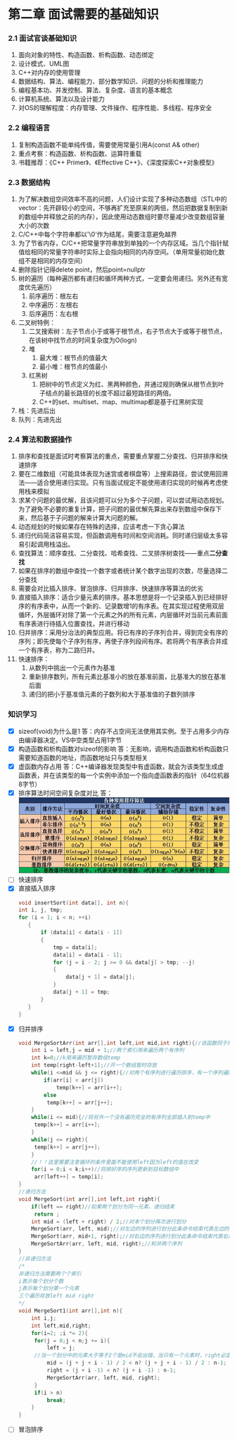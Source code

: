 <!--
 * @Author: Chengkexin
 * @Date: 2022-07-03 23:25:07
 * @LastEditors: Chengkexin
 * @LastEditTime: 2022-08-05 20:25:48
 * @FilePath: /getOffer/chapter2/README.md
 * @Description: 
 * 
 * Copyright (c) 2022 by Chengkexin, All Rights Reserved. 
-->
# 第二章 面试需要的基础知识

### 2.1 面试官谈基础知识
1. 面向对象的特性、构造函数、析构函数、动态绑定
2. 设计模式、UML图
3. C++对内存的使用管理
4. 数据结构、算法、编程能力、部分数学知识、问题的分析和推理能力
5. 编程基本功、并发控制、算法、复杂度、语言的基本概念
6. 计算机系统、算法以及设计能力
7. 对OS的理解程度：内存管理、文件操作、程序性能、多线程、程序安全

### 2.2 编程语言
1. 复制构造函数不能单纯传值，需要使用常量引用A(const A& other)
2. 重点考察：构造函数、析构函数、运算符重载
3. 书籍推荐：《C++ Primer》、《Effective C++》、《深度探索C++对象模型》


### 2.3 数据结构
1. 为了解决数组空间效率不高的问题，人们设计实现了多种动态数组（STL中的vector：先开辟较小的空间，不够再扩充至原来的两倍，然后把数据复制到新的数组中并释放之前的内存），因此使用动态数组时要尽量减少改变数组容量大小的次数
2. C/C++中每个字符串都以'\0'作为结尾，需要注意避免越界
3. 为了节省内存，C/C++把常量字符串放到单独的一个内存区域。当几个指针赋值给相同的常量字符串时实际上会指向相同的内存空间。（单用常量初始化数组不是相同的内存空间）
4. 删除指针记得delete point，然后point=nullptr
5. 树的遍历（每种遍历都有递归和循环两种方式，一定要会用递归。另外还有宽度优先遍历）
   1. 前序遍历：根左右
   2. 中序遍历：左根右
   3. 后序遍历：左右根
6. 二叉树特例：
   1. 二叉搜索树：左子节点小于或等于根节点，右子节点大于或等于根节点，在该树中找节点的时间复杂度为O(logn)
   2. 堆
      1. 最大堆：根节点的值最大
      2. 最小堆：根节点的值最小
   3. 红黑树
      1. 把树中的节点定义为红、黑两种颜色，并通过规则确保从根节点到叶子结点的最长路径的长度不超过最短路径的两倍。
      2. C++的set、multiset、map、multimap都是基于红黑树实现
7. 栈：先进后出
8. 队列：先进先出
### 2.4 算法和数据操作
1. 排序和查找是面试时考察算法的重点，需要重点掌握二分查找、归并排序和快速排序
2. 要在二维数组（可能具体表现为迷宫或者棋盘等）上搜索路径，尝试使用回溯法——适合使用递归实现。只有当面试规定不能使用递归实现的时候再考虑使用栈来模拟
3. 求某个问题的最优解，且该问题可以分为多个子问题，可以尝试用动态规划。为了避免不必要的重复计算，把子问题的最优解先算出来存到数组中保存下来，然后基于子问题的解来计算大问题的解。
4. 动态规划的时候如果存在特殊的选择，应该考虑一下贪心算法
5. 递归代码简洁容易实现，但函数调用有时间和空间消耗。同时递归层级太多容易引起调用栈溢出。
6. 查找算法：顺序查找、二分查找、哈希查找、二叉排序树查找——重点**二分查找**
7. 如果在排序的数组中查找一个数字或者统计某个数字出现的次数，尽量选择二分查找
8. 需要会对比插入排序、冒泡排序、归并排序、快速排序等算法的优劣
9. 直接插入排序：适合少量元素的排序。基本思想是将一个记录插入到已经排好序的有序表中，从而一个新的、记录数增1的有序表。在其实现过程使用双层循环，外层循环对除了第一个元素之外的所有元素，内层循环对当前元素前面有序表进行待插入位置查找，并进行移动
10. 归并排序：采用分治法的典型应用。将已有序的子序列合并，得到完全有序的序列；即先使每个子序列有序，再使子序列段间有序。若将两个有序表合并成一个有序表，称为二路归并。
11. 快速排序：
    1.  从数列中挑出一个元素作为基准
    2.  重新排序数列，所有元素比基准小的放在基准前面，比基准大的放在基准后面
    3.  递归的把小于基准值元素的子数列和大于基准值的子数列排序

### 知识学习
- [X] sizeof(void)为什么是1
    答：内存不占空间无法使用其实例。至于占用多少内存由编译器决定。VS中空类型占用1字节
- [x] 构造函数和析构函数对sizeof的影响
    答：无影响，调用构造函数和析构函数只需要知道函数的地址，而函数地址只与类型相关
- [x] 虚函数内存占用
    答：C++编译器发现类型中有虚函数，就会为该类型生成虚函数表，并在该类型的每一个实例中添加一个指向虚函数表的指针（64位机器8字节）
- [x] 排序算法时间空间复杂度对比
    答：![图片](../images/%E6%8E%92%E5%BA%8F%E7%AE%97%E6%B3%95%E6%97%B6%E7%A9%BA%E9%97%B4%E5%A4%8D%E6%9D%82%E5%BA%A6)
- [ ] 快速排序
- [x] 直接插入排序
    ```c++
   void insertSort(int data[], int n){
	int i, j, tmp;
	for (i = 1; i < n; ++i)		
	   {
		   if (data[i] < data[i - 1])
		   {
			   tmp = data[i];
			   data[i] = data[i - 1];
			   for (j = i - 2; j >= 0 && data[j] > tmp; --j)
			   {
				   data[j + 1] = data[j];
			   }
			   data[j + 1] = tmp;
		   }
	   }
   }
    ```
- [x] 归并排序
   ```c++
   void MergeSortArr(int arr[],int left,int mid,int right){//该函数同于将两个有序列合并成一个有序列，同时当两个有序列都为同一个元素是一样可以处理 
	   int i = left,j = mid + 1;//两个索引用来遍历两个有序列 
	   int k=0;//k用来遍历暂存数组temp 
	   int temp[right-left+1];//开一个数组暂时存放
	   while(i <=mid && j <= right){//对两个有序列进行遍历排序，有一个序列遍历完成结束循环 
		   if(arr[i] < arr[j])
			   temp[k++] = arr[i++];
		   else
		   	temp[k++] = arr[j++]; 
	   }
	   while(i <= mid){//将另外一个没有遍历完全的有序列全部插入到temp中 
	   	temp[k++] = arr[i++];
	   } 
	   while(j <= right){
	   	temp[k++] = arr[j++];
	   }
	   //！！这里需要注意循环的条件里面不能使用left因为left的值在改变 
	   for(i = 0;i < k;i++)//将排好序的序列更新到目标数组中 
	   	arr[left++] = temp[i];
   }
   //递归方法 
   void MergeSort(int arr[],int left,int right){
	   if(left == right)//如果两个划分为同一元素，递归结束 
	   	return ;
	   int mid = (left + right) / 2;//对本个划分再次进行划分 
	   MergeSort(arr, left, mid);//对左边的序列进行划分此条命令结束代表左边的序列已经有序 
	   MergeSort(arr, mid+1, right);//对右边的序列进行划分此条命令结束代表右边的序列已经有序 
	   MergeSortArr(arr, left, mid, right);//和并两个序列 
   } 
   //非递归方法 
   /*
   非递归方法需要两个个索引
   i表示每个划分个数
   j表示每个划分第一个元素
   三个遍历存放left mid right 
   */ 
   void MergeSort1(int arr[],int n){ 
	   int i,j;
	   int left,mid,right;
	   for(i=2; ;i *= 2){
	   	for(j = 0;j < n;j += i){
	   		left = j;
	   	//当一个划分中的元素大于等于2个是mid不会出错，当只有一个元素时，right必定是错误的则会导致mid错误 
	   		mid = (j + j + i - 1) / 2 < n? (j + j + i - 1) / 2 : n-1; 
	   		right = (j + i -1) < n? (j + i -1) : n-1;
	   		MergeSortArr(arr, left, mid, right);
	   	}
	   	if(i > n)
	   		break;
	   }
   } 
   ```
- [ ] 冒泡排序